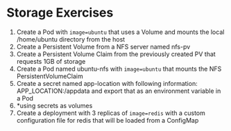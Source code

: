 # Storage Exercises

1. Create a Pod with ```image=ubuntu``` that uses a Volume and mounts the local /home/ubuntu directory from the host
2. Create a Persistent Volume from a NFS server named nfs-pv
3. Create a Persistent Volume Claim from the previously created PV that requests 1GB of storage
4. Create a Pod named ubuntu-nfs with ```image=ubuntu``` that mounts the NFS PersistentVolumeClaim
5. Create a secret named app-location with following information: APP_LOCATION:/appdata and export that as an environment variable in a Pod
6. *using secrets as volumes
7. Create a deployment with 3 replicas of ```image=redis``` with a custom configuration file for redis that will be loaded from a ConfigMap
